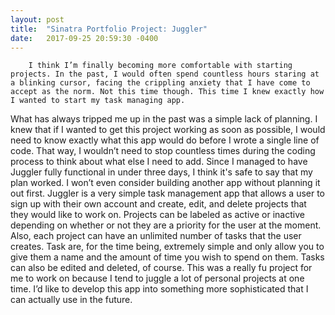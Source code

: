 ```yaml
---
layout: post
title:  "Sinatra Portfolio Project: Juggler"
date:   2017-09-25 20:59:30 -0400
---
```


	
		I think I’m finally becoming more comfortable with starting projects. In the past, I would often spend countless hours staring at a blinking cursor, facing the crippling anxiety that I have come to accept as the norm. Not this time though. This time I knew exactly how I wanted to start my task managing app. 
What has always tripped me up in the past was a simple lack of planning. I knew that if I wanted to get this project working as soon as possible, I would need to know exactly what this app would do before I wrote a single line of code. That way, I wouldn’t need to stop countless times during the coding process to think about what else I need to add. Since I managed to have Juggler fully functional in under three days, I think it's safe to say that my plan worked. I won’t even consider building another app without planning it out first.
Juggler is a very simple task management app that allows a user to sign up with their own account and create, edit, and delete projects that they would like to work on. Projects can be labeled as active or inactive depending on whether or not they are a priority for the user at the moment. Also, each project can have an unlimited number of tasks that the user creates. Task are, for the time being, extremely simple and only allow you to give them a name and the amount of time you wish to spend on them. Tasks can also be edited and deleted, of course.
This was a really fu project for me to work on because I tend to juggle a lot of personal projects at one time. I’d like to develop this app into something more sophisticated that I can actually use in the future.

